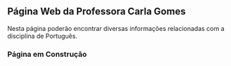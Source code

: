 <link rel="icon" href="https://raw.githubusercontent.com/palavrasetics/AEAmareleja/main/docs/ae.ico">

## Página Web da Professora Carla Gomes

Nesta página poderão encontrar diversas informações relacionadas com a disciplina de Português.

### Página em Construção ###
